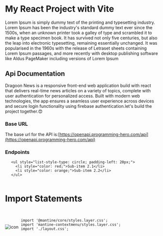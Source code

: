 # My React Project with Vite

Lorem Ipsum is simply dummy text of the printing and typesetting industry. Lorem Ipsum has been the industry's standard dummy text ever since the 1500s, when an unknown printer took a galley of type and scrambled it to make a type specimen book. It has survived not only five centuries, but also the leap into electronic typesetting, remaining essentially unchanged. It was popularised in the 1960s with the release of Letraset sheets containing Lorem Ipsum passages, and more recently with desktop publishing software like Aldus PageMaker including versions of Lorem Ipsum

## Api Documentation

Dragoon News is a responsive front-end web application build with react that delivers real-time news articles on a variety of topics, complete with user authentication for personalized access. Built with modern web technologies, the app ensures a seamless user experience across devices and secure login functionality using firebase authentication.let's build the project together.😍

### Base URL 
The base url for the API is:[https://openapi.programming-hero.com/api](https://openapi.programming-hero.com/api)

### Endpoints

<ul style="list-style-type: none; padding-left: 20px;">

  
    <ul style="list-style-type: circle; padding-left: 20px;">
      <li style="color: red;">Sub-item 2.1</li>
      <li style="color: orange;">Sub-item 2.2</li>
    </ul>
  
</ul>


  

<img >

<vidoe >

# Import Statements

<div style="display: flex; align-items: center;">
  <img src="https://via.placeholder.com/20" alt="icon" style="margin-right: 8px;" />
  <pre>
    <code>
import '@mantine/core/styles.layer.css';
import 'mantine-contextmenu/styles.layer.css';
import './layout.css';
    </code>
  </pre>
</div>
